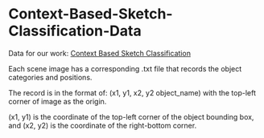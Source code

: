 # Context-Based-Sketch-Classification-Data

Data for our work: [Context Based Sketch Classification](https://scholars.cityu.edu.hk/files/28603466/SketchCoClass.pdf)

Each scene image has a corresponding .txt file that records the object categories and positions.

The record is in the format of: (x1, y1, x2, y2 object_name) with the top-left corner of image as the origin.

(x1, y1) is the coordinate of the top-left corner of the object bounding box, and (x2, y2) is the coordinate of the right-bottom corner.
